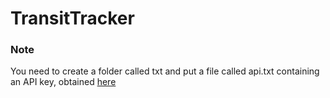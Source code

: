 # TransitTracker

### Note

You need to create a folder called txt and put a file called api.txt containing an API key, obtained [here](https://api.winnipegtransit.com/)
